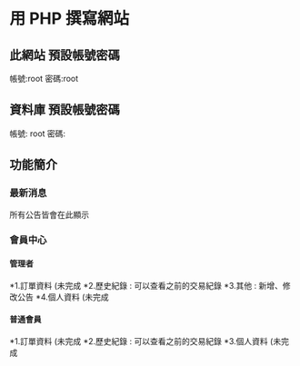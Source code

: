 # 用 PHP 撰寫網站

## 此網站 預設帳號密碼
帳號:root
密碼:root

## 資料庫 預設帳號密碼
帳號: root
密碼: 

## 功能簡介

### 最新消息
所有公告皆會在此顯示

### 會員中心

#### 管理者

*1.訂單資料 (未完成
*2.歷史紀錄 : 可以查看之前的交易紀錄
*3.其他 : 新增、修改公告
*4.個人資料 (未完成

#### 普通會員

*1.訂單資料 (未完成
*2.歷史紀錄 : 可以查看之前的交易紀錄
*3.個人資料 (未完成
